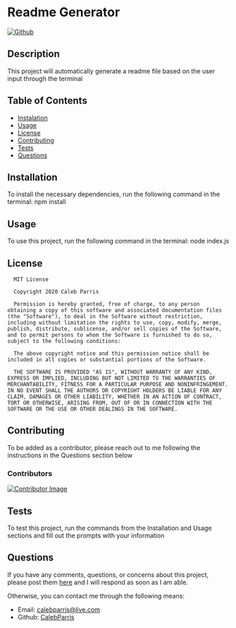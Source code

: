 # Readme Generator

   [![Github](https://img.shields.io/badge/License-MIT-brightgreen)](#License)

   ## Description
   This project will automatically generate a readme file based on the user input through the terminal

   ## Table of Contents
   * [Instalation](#Installation)
   * [Usage](#Usage)
   * [License](#License)
   * [Contributing](#Contributing)
   * [Tests](#Tests)
   * [Questions](#Questions)
   
   ## Installation
   To install the necessary dependencies, run the following command in the terminal: npm install

   ## Usage
   To use this project, run the following command in the terminal: node index.js

   ## License
   
      MIT License

      Copyright 2020 Caleb Parris

      Permission is hereby granted, free of charge, to any person obtaining a copy of this software and associated documentation files (the "Software"), to deal in the Software without restriction, including without limitation the rights to use, copy, modify, merge, publish, distribute, sublicense, and/or sell copies of the Software, and to permit persons to whom the Software is furnished to do so, subject to the following conditions:
        
      The above copyright notice and this permission notice shall be included in all copies or substantial portions of the Software.
        
      THE SOFTWARE IS PROVIDED "AS IS", WITHOUT WARRANTY OF ANY KIND, EXPRESS OR IMPLIED, INCLUDING BUT NOT LIMITED TO THE WARRANTIES OF MERCHANTABILITY, FITNESS FOR A PARTICULAR PURPOSE AND NONINFRINGEMENT. IN NO EVENT SHALL THE AUTHORS OR COPYRIGHT HOLDERS BE LIABLE FOR ANY CLAIM, DAMAGES OR OTHER LIABILITY, WHETHER IN AN ACTION OF CONTRACT, TORT OR OTHERWISE, ARISING FROM, OUT OF OR IN CONNECTION WITH THE SOFTWARE OR THE USE OR OTHER DEALINGS IN THE SOFTWARE.

   ## Contributing
   To be added as a contributor, please reach out to me following the instructions in the Questions section below
   ### Contributors
   [![Contributor Image](https://github.com/CalebParris.png?size=75)](https://github.com/CalebParris)

   ## Tests
   To test this project, run the commands from the Installation and Usage sections and fill out the prompts with your information

   ## Questions
   If you have any comments, questions, or concerns about this project, please post them [here](https://github.com/CalebParris/Readme-Generator/issues) and I will respond as soon as I am able.

   Otherwise, you can contact me through the following means:
   * Email: calebparris@live.com
   * Github: [CalebParris](https://github.com/CalebParris)
    
